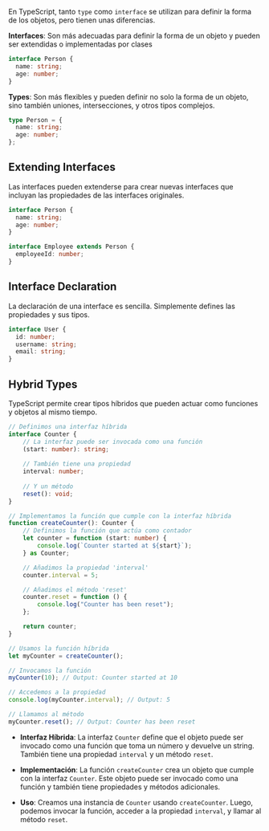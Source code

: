 En TypeScript, tanto `type` como `interface` se utilizan para definir la forma de los objetos, pero tienen unas diferencias.

**Interfaces**: Son más adecuadas para definir la forma de un objeto y pueden ser extendidas o implementadas por clases

```ts
interface Person {
  name: string;
  age: number;
}
```

**Types**: Son más flexibles y pueden definir no solo la forma de un objeto, sino también uniones, intersecciones, y otros tipos complejos.

```ts
type Person = {
  name: string;
  age: number;
};
```

## Extending Interfaces
Las interfaces pueden extenderse para crear nuevas interfaces que incluyan las propiedades de las interfaces originales.

```ts
interface Person {
  name: string;
  age: number;
}

interface Employee extends Person {
  employeeId: number;
}
```

## Interface Declaration
La declaración de una interface es sencilla. Simplemente defines las propiedades y sus tipos.

```ts
interface User {
  id: number;
  username: string;
  email: string;
}
```

## Hybrid Types
TypeScript permite crear tipos híbridos que pueden actuar como funciones y objetos al mismo tiempo.

```ts
// Definimos una interfaz híbrida
interface Counter {
    // La interfaz puede ser invocada como una función
    (start: number): string;
    
    // También tiene una propiedad
    interval: number;
    
    // Y un método
    reset(): void;
}

// Implementamos la función que cumple con la interfaz híbrida
function createCounter(): Counter {
    // Definimos la función que actúa como contador
    let counter = function (start: number) {
        console.log(`Counter started at ${start}`);
    } as Counter;

    // Añadimos la propiedad 'interval'
    counter.interval = 5;

    // Añadimos el método 'reset'
    counter.reset = function () {
        console.log("Counter has been reset");
    };

    return counter;
}

// Usamos la función híbrida
let myCounter = createCounter();

// Invocamos la función
myCounter(10); // Output: Counter started at 10

// Accedemos a la propiedad
console.log(myCounter.interval); // Output: 5

// Llamamos al método
myCounter.reset(); // Output: Counter has been reset
```

- **Interfaz Híbrida**: La interfaz `Counter` define que el objeto puede ser invocado como una función que toma un número y devuelve un string. También tiene una propiedad `interval` y un método `reset`.
    
- **Implementación**: La función `createCounter` crea un objeto que cumple con la interfaz `Counter`. Este objeto puede ser invocado como una función y también tiene propiedades y métodos adicionales.
    
- **Uso**: Creamos una instancia de `Counter` usando `createCounter`. Luego, podemos invocar la función, acceder a la propiedad `interval`, y llamar al método `reset`.